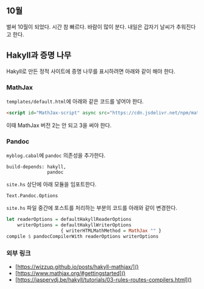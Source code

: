## 10월
벌써 10월이 되었다. 시간 참 빠르다. 바람이 많이 분다. 내일은 갑자기 날씨가 추워진다고 한다.

## Hakyll과 증명 나무
Hakyll로 만든 정적 사이트에 증명 나무를 표시하려면 아래와 같이 해야 한다.

### MathJax

`templates/default.html`에 아래와 같은 코드를 넣어야 한다.

```html
<script id="MathJax-script" async src="https://cdn.jsdelivr.net/npm/mathjax@3/es5/tex-mml-chtml.js"></script>
```

이때 MathJax 버전 2는 안 되고 3을 써야 한다.

### Pandoc

`myblog.cabal`에 `pandoc` 의존성을 추가한다.

```
build-depends: hakyll,
               pandoc
```

`site.hs` 상단에 아래 모듈을 임포트한다.

```
Text.Pandoc.Options
```

`site.hs` 파일 중간에 포스트를 처리하는 부분의 코드를 아래와 같이 변경한다.

```haskell
let readerOptions = defaultHakyllReaderOptions
    writerOptions = defaultHakyllWriterOptions
                    { writerHTMLMathMethod = MathJax "" }
compile $ pandocCompilerWith readerOptions writerOptions
```

### 외부 링크
* [https://wizzup.github.io/posts/hakyll-mathjax/]()
* [https://www.mathjax.org/#gettingstarted]()
* [https://jaspervdj.be/hakyll/tutorials/03-rules-routes-compilers.html]()

